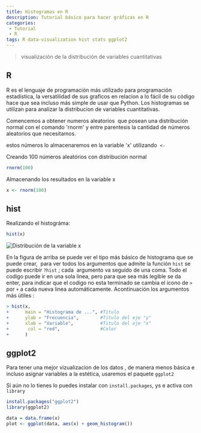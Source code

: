```yaml
---
title: Histogramas en R
description: Tutorial básico para hacer gráficas en R
categories:
 - Tutorial
 - R
tags: R data-visualization hist stats ggplot2
---
```


> visualización de la distribución de variables cuantitativas

## R

R es el lenguaje de programación más utilizado para programación estadistica, la versatilidad de sus graficos en relacion a lo fácil de su código hace que sea incluso más simple de usar que Python.
Los histogramas se utilizan para analizar la distribucion de variables cuantitativas.

Comencemos a obtener numeros aleatorios  que posean una distribución normal con el comando 'rnorm' y entre parentesis la cantidad de números aleatorios que necesitamos.

estos números lo almacenaremos en la variable 'x' utilizando  `<-`

Creando 100 números aleatórios con distribución normal
```R
rnorm(100)
```
Almacenando los resultados en la variable x
```R
x <- rnorm(100)
```
## hist

Realizando el histográma:
```R
hist(x)
```
![Distribución de la variable x](Rplot_hist1.svg)


En la figura de arriba se puede ver el tipo más básico de histograma que se puede crear,  para ver todos los argumentos que admite la función `hist` se puede escribir `?hist` ; cada  argumento va seguido de una coma. Todo el codigo puede ir en una sola linea, pero para que sea más legible se da enter, para indicar que el codigo no esta terminado se cambia el icono de `>` por `+` a cada nueva linea automáticamente.
Acontinuación los argumentos más útiles :

```R
> hist(x,
+      main = "Histograma de ...", #Titulo
+      ylab = "Frecuencia",        #Titulo del eje "y"
+      xlab = "Variable",          #Titulo del eje "x"
+       col = "red",               #Color
+      )
```

## ggplot2

Para tener una mejor vizualizacion de los datos , de manera menos básica e incluso asignar variables a la estética, usaremos el paquete `ggplot2`

Si aún no lo tienes lo puedes instalar con `install.packages`, ys e activa con `library`

```R
install.packages("ggplot2")
library(ggplot2)
```

```R
data = data.frame(x)
plot <- ggplot(data, aes(x) + geom_histogram())
```
